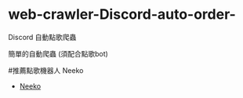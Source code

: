 # web-crawler-Discord-auto-order-
Discord 自動點歌爬蟲

簡單的自動爬蟲 (須配合點歌bot)

#推薦點歌機器人 Neeko
- [Neeko](https://discord.bots.gg/bots/543771182936358912)



